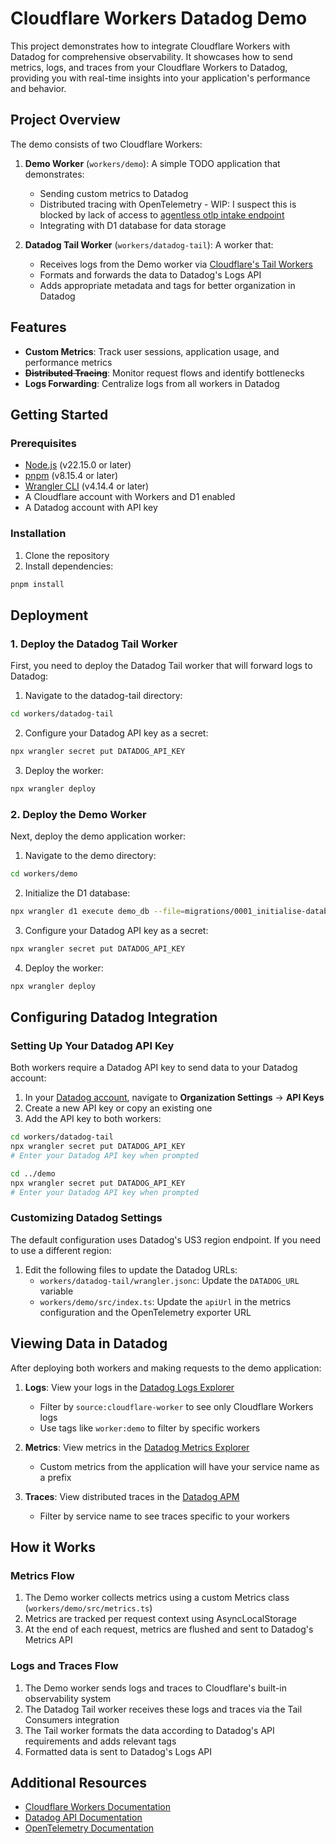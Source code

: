 # Cloudflare Workers Datadog Demo

This project demonstrates how to integrate Cloudflare Workers with Datadog for comprehensive observability. It showcases how to send metrics, logs, and traces from your Cloudflare Workers to Datadog, providing you with real-time insights into your application's performance and behavior.

## Project Overview

The demo consists of two Cloudflare Workers:

1. **Demo Worker** (`workers/demo`): A simple TODO application that demonstrates:
   - Sending custom metrics to Datadog
   - Distributed tracing with OpenTelemetry - WIP: I suspect this is blocked by lack of access to [agentless otlp intake endpoint](https://docs.datadoghq.com/opentelemetry/setup/agentless/)
   - Integrating with D1 database for data storage

2. **Datadog Tail Worker** (`workers/datadog-tail`): A worker that:
   - Receives logs from the Demo worker via [Cloudflare's Tail Workers](https://developers.cloudflare.com/workers/observability/logs/tail-workers/)
   - Formats and forwards the data to Datadog's Logs API
   - Adds appropriate metadata and tags for better organization in Datadog

## Features

- **Custom Metrics**: Track user sessions, application usage, and performance metrics
- ~~**Distributed Tracing**~~: Monitor request flows and identify bottlenecks
- **Logs Forwarding**: Centralize logs from all workers in Datadog

## Getting Started

### Prerequisites

- [Node.js](https://nodejs.org/) (v22.15.0 or later)
- [pnpm](https://pnpm.io/) (v8.15.4 or later)
- [Wrangler CLI](https://developers.cloudflare.com/workers/wrangler/install-and-update/) (v4.14.4 or later)
- A Cloudflare account with Workers and D1 enabled
- A Datadog account with API key

### Installation

1. Clone the repository
2. Install dependencies:

```bash
pnpm install
```

## Deployment

### 1. Deploy the Datadog Tail Worker

First, you need to deploy the Datadog Tail worker that will forward logs to Datadog:

1. Navigate to the datadog-tail directory:

```bash
cd workers/datadog-tail
```

2. Configure your Datadog API key as a secret:

```bash
npx wrangler secret put DATADOG_API_KEY
```

3. Deploy the worker:

```bash
npx wrangler deploy
```

### 2. Deploy the Demo Worker

Next, deploy the demo application worker:

1. Navigate to the demo directory:

```bash
cd workers/demo
```

2. Initialize the D1 database:

```bash
npx wrangler d1 execute demo_db --file=migrations/0001_initialise-database.sql
```

3. Configure your Datadog API key as a secret:

```bash
npx wrangler secret put DATADOG_API_KEY
```

4. Deploy the worker:

```bash
npx wrangler deploy
```

## Configuring Datadog Integration

### Setting Up Your Datadog API Key

Both workers require a Datadog API key to send data to your Datadog account:

1. In your [Datadog account](https://app.datadoghq.com/), navigate to **Organization Settings** → **API Keys**
2. Create a new API key or copy an existing one
3. Add the API key to both workers:

```bash
cd workers/datadog-tail
npx wrangler secret put DATADOG_API_KEY
# Enter your Datadog API key when prompted

cd ../demo
npx wrangler secret put DATADOG_API_KEY
# Enter your Datadog API key when prompted
```

### Customizing Datadog Settings

The default configuration uses Datadog's US3 region endpoint. If you need to use a different region:

1. Edit the following files to update the Datadog URLs:
   - `workers/datadog-tail/wrangler.jsonc`: Update the `DATADOG_URL` variable
   - `workers/demo/src/index.ts`: Update the `apiUrl` in the metrics configuration and the OpenTelemetry exporter URL

## Viewing Data in Datadog

After deploying both workers and making requests to the demo application:

1. **Logs**: View your logs in the [Datadog Logs Explorer](https://app.datadoghq.com/logs)
   - Filter by `source:cloudflare-worker` to see only Cloudflare Workers logs
   - Use tags like `worker:demo` to filter by specific workers

2. **Metrics**: View metrics in the [Datadog Metrics Explorer](https://app.datadoghq.com/metric/explorer)
   - Custom metrics from the application will have your service name as a prefix

3. **Traces**: View distributed traces in the [Datadog APM](https://app.datadoghq.com/apm/traces)
   - Filter by service name to see traces specific to your workers

## How it Works

### Metrics Flow

1. The Demo worker collects metrics using a custom Metrics class (`workers/demo/src/metrics.ts`)
2. Metrics are tracked per request context using AsyncLocalStorage
3. At the end of each request, metrics are flushed and sent to Datadog's Metrics API

### Logs and Traces Flow

1. The Demo worker sends logs and traces to Cloudflare's built-in observability system
2. The Datadog Tail worker receives these logs and traces via the Tail Consumers integration
3. The Tail worker formats the data according to Datadog's API requirements and adds relevant tags
4. Formatted data is sent to Datadog's Logs API

## Additional Resources

- [Cloudflare Workers Documentation](https://developers.cloudflare.com/workers/)
- [Datadog API Documentation](https://docs.datadoghq.com/api/)
- [OpenTelemetry Documentation](https://opentelemetry.io/docs/)
